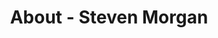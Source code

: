 ---
id: steven_morgan
permalink: "/about/steven_morgan"
full_name: Steven Morgan
title: About - Steven Morgan
role: Chief Data Engineer 
image: 
about: Steve has over 13 years of experience working in Software, Data, and Systems Deployment. In his previous role, he was named a Lockheed Martin Fellow for his efforts building the company's modern data platform, with the majority of his time spent building data engineering teams and data pipelines. Steve is driven to build data centric systems, to write code, and make an impact. He is currently a Ph.D. candidate at Binghamton University in their Systems Science program. He enjoys all things outdoors but prefers skiing!
github: 
linkedin: 
featimg: "/assets/aboutBanner1.jpg"
layout: about/profile
---